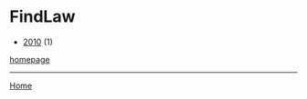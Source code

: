 # FindLaw

  * [2010](./findlaw-2010.md) (1)

[homepage](https://www.findlaw.com/)

----

[Home](../index.md)
